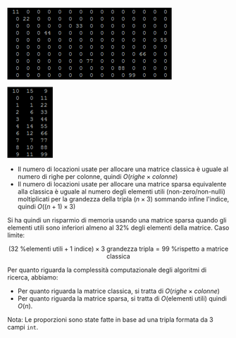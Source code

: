![esempio di matrice classica 10x15](screen_matrice_classica.png)

![esempio di matrice sparsa equivalente](screen_matrice_sparsa.png)

* Il numero di locazioni usate per allocare una matrice classica è uguale al numero di righe per colonne, quindi $O(righe \times colonne)$
* Il numero di locazioni usate per allocare una matrice sparsa equivalente alla classica è uguale al numero degli elementi utili (non-zero/non-nulli) moltiplicati per la grandezza della tripla ($n \times 3$) sommando infine l'indice, quindi $O((n+1) \times 3)$

Si ha quindi un risparmio di memoria usando una matrice sparsa quando gli elementi utili sono inferiori almeno al 32% degli elementi della matrice. Caso limite:

$$(\text{32 \% elementi utili}+\text{1 indice}) \times \text{3 grandezza tripla} = \text{99 \% rispetto a matrice classica}$$

Per quanto riguarda la complessità computazionale degli algoritmi di ricerca, abbiamo:

* Per quanto riguarda la matrice classica, si tratta di $O(righe \times colonne)$
* Per quanto riguarda la matrice sparsa, si tratta di $O(\text{elementi utili})$ quindi $O(n)$.

Nota: Le proporzioni sono state fatte in base ad una tripla formata da 3 campi `int`.
